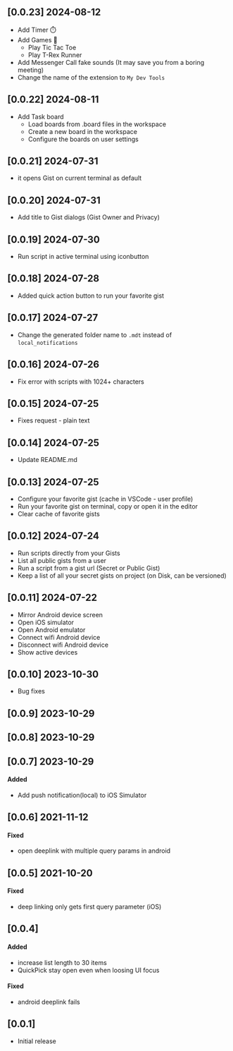 ## [0.0.23] 2024-08-12
- Add Timer ⏱️
- Add Games 👾
    - Play Tic Tac Toe
    - Play T-Rex Runner
- Add Messenger Call fake sounds (It may save you from a boring meeting)
- Change the name of the extension to `My Dev Tools`


## [0.0.22] 2024-08-11
- Add Task board
    - Load boards from .board files in the workspace
    - Create a new board in the workspace
    - Configure the boards on user settings

## [0.0.21] 2024-07-31
- it opens Gist on current terminal as default

## [0.0.20] 2024-07-31
- Add title to Gist dialogs (Gist Owner and Privacy)

## [0.0.19] 2024-07-30
- Run script in active terminal using iconbutton

## [0.0.18] 2024-07-28
- Added quick action button to run your favorite gist

## [0.0.17] 2024-07-27
- Change the generated folder name to `.mdt` instead of `local_notifications`

## [0.0.16] 2024-07-26
- Fix error with scripts with 1024+ characters

## [0.0.15] 2024-07-25
- Fixes request - plain text

## [0.0.14] 2024-07-25
- Update README.md

## [0.0.13] 2024-07-25
- Configure your favorite gist (cache in VSCode - user profile)
- Run your favorite gist on terminal, copy or open it in the editor
- Clear cache of favorite gists

## [0.0.12] 2024-07-24
- Run scripts directly from your Gists
- List all public gists from a user
- Run a script from a gist url (Secret or Public Gist)
- Keep a list of all your secret gists on project (on Disk, can be versioned)

## [0.0.11] 2024-07-22
- Mirror Android device screen
- Open iOS simulator
- Open Android emulator
- Connect wifi Android device
- Disconnect wifi Android device
- Show active devices

## [0.0.10] 2023-10-30
- Bug fixes

## [0.0.9] 2023-10-29
## [0.0.8] 2023-10-29
## [0.0.7] 2023-10-29
#### Added
- Add push notification(local) to iOS Simulator

## [0.0.6] 2021-11-12
#### Fixed
- open deeplink with multiple query params in android

## [0.0.5] 2021-10-20
#### Fixed
- deep linking only gets first query parameter (iOS)

## [0.0.4]
#### Added
- increase list length to 30 items
- QuickPick stay open even when loosing UI focus
#### Fixed
- android deeplink fails

## [0.0.1]
- Initial release